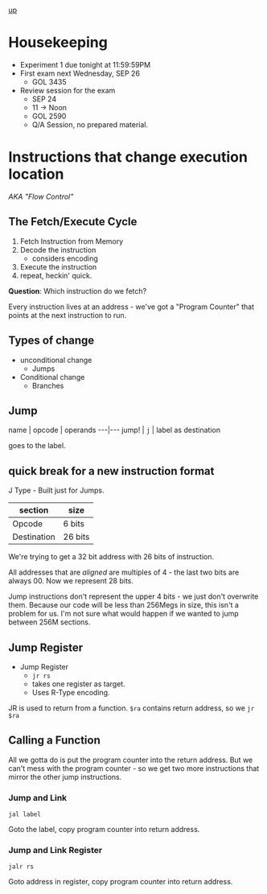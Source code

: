 [up](../index.md)

# Housekeeping

- Experiment 1 due tonight at 11:59:59PM
- First exam next Wednesday, SEP 26
    - GOL 3435
- Review session for the exam
    - SEP 24
    - 11 -> Noon
    - GOL 2590
    - Q/A Session, no prepared material.

# Instructions that change execution location
*AKA "Flow Control"*

## The Fetch/Execute Cycle

1. Fetch Instruction from Memory
2. Decode the instruction
    - considers encoding
3. Execute the instruction
4. repeat, heckin' quick.

**Question**: Which instruction do we fetch?

Every instruction lives at an address - we've got a "Program Counter" that points at the next instruction to run.

## Types of change

- unconditional change
    - Jumps
- Conditional change
    - Branches

## Jump

name | opcode | operands
---|---
jump! | `j` | label as destination

goes to the label.

## quick break for a new instruction format

J Type - Built just for Jumps.

section|size
---|---
Opcode|6 bits
Destination|26 bits

We're trying to get a 32 bit address with 26 bits of instruction.

All addresses that are *aligned* are multiples of 4 - the last two bits are always 00. Now we represent 28 bits.

Jump instructions don't represent the upper 4 bits - we just don't overwrite them. Because our code will be less than 256Megs in size, this isn't a problem for us. I'm not sure what would happen if we wanted to jump between 256M sections.

## Jump Register

- Jump Register
    - `jr rs`
    - takes one register as target.
    - Uses R-Type encoding.

JR is used to return from a function. `$ra` contains return address, so we `jr $ra`

## Calling a Function

All we gotta do is put the program counter into the return address. But we can't mess with the program counter - so we get two more instructions that mirror the other jump instructions.

### Jump and Link

`jal label`

Goto the label, copy program counter into return address.

### Jump and Link Register

`jalr rs`

Goto address in register, copy program counter into return address.
